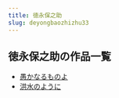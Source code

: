 ```yaml
---
title: 徳永保之助
slug: deyongbaozhizhu33
---
```


## 徳永保之助の作品一覧

- [愚かなるものよ](yukanarumonoyo41)
- [洪水のように](hongshuinoyouni71)
